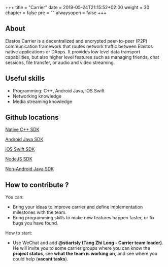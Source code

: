 +++
title = "Carrier"
date = 2019-05-24T21:15:52+02:00
weight = 30
chapter = false
pre = ""
alwaysopen = false
+++

## About

Elastos Carrier is a decentralized and encrypted peer-to-peer (P2P) communication framework that routes network traffic between Elastos native applications or DApps. It provides low level data transport capabilities, but also higher level features such as managing friends, chat sessions, file transfer, or audio and video streaming.

## Useful skills

* Programming: C++, Android Java, iOS Swift
* Networking knowledge
* Media streaming knowledge

## Github locations

[Native C++ SDK](https://github.com/elastos/Elastos.NET.Carrier.Native.SDK)

[Android Java SDK](https://github.com/elastos/Elastos.NET.Carrier.Android.SDK)

[iOS Swift SDK](https://github.com/elastos/Elastos.NET.Carrier.Swift.SDK)

[NodeJS SDK](https://github.com/elastos/Elastos.NET.Carrier.Nodejs.SDK)

[Non-Android Java SDK](https://github.com/elastos/Elastos.NET.Carrier.Java.SDK)

## How to contribute ?

You can:

* Bring your ideas to improve carrier and define implementation milestones with the team.
* Bring programming skills to make new features happen faster, or fix bugs you have found.

How to start:

* Use WeChat and add **@stiartsly (Tang Zhi Long - Carrier team leader)**. He will invite you to some carrier groups where you can know the **project status**, see **what the team is working on**, and see where you could help (**vacant tasks**).
